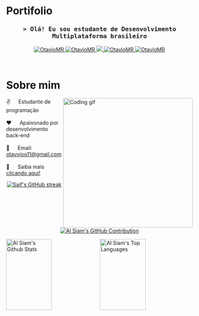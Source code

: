 # Portifolio


<!-- Intro  -->
<h3 align="center">
        <samp>&gt; Olá! Eu sou estudante de Desenvolvimento Multiplataforma brasileiro </samp>
</h3>

<p align="center">
 <a href="#" target="blank">
  <img src="https://img.shields.io/badge/GitLab-330F63?style=for-the-badge&logo=gitlab&logoColor=white" alt="OtavioMR" />
 </a>
 <a href="https://linkedin.com/in/ot%C3%A1vio-monteiro-465559252" target="_blank">
  <img src="https://img.shields.io/badge/LinkedIn-0077B5?style=for-the-badge&logo=linkedin&logoColor=white" alt="OtavioMR"/>
 </a>
 <!-- <a href="https://dev.to/OtavioMR" target="_blank">
  <img src="https://img.shields.io/badge/dev.to-0A0A0A?style=for-the-badge&logo=dev.to&logoColor=white" alt="OtavioMR" />
 </a> -->
 <a href="#" target="_blank">
  <img src="https://img.shields.io/badge/Twitter-1DA1F2?style=for-the-badge&logo=twitter&logoColor=white" />
 </a>
 <a href="#" target="_blank">
  <img src="https://img.shields.io/badge/Instagram-E4405F?style=for-the-badge&logo=instagram&logoColor=white" alt="OtavioMR" />
 </a> 
 <a href="https://github.com/OtavioMR" target="_blank">
  <img src="https://img.shields.io/badge/GitHub-100000?style=for-the-badge&logo=github&logoColor=white" alt="OtavioMR"  />
  </a> 
</p>
<br />

<!-- About Section -->
 # Sobre mim
 
<p>
 <img align="right" width="350" src="/assets/programmer.gif" alt="Coding gif" />
  
 ✌️ &emsp; Estudante de programação <br/><br/>
 ❤️ &emsp; Apaixonado por desenvolvimento back-end <br/><br/>
 📧 &emsp; Email: otavvioo11@gmail.com<br/><br/>
 💬 &emsp; Saiba mais  <a href="#" target="_blank">clicando aqui!</a>

</p>

<p align="center">
  <a href="https://github.com/OtavioMR">
    <img src="https://github-readme-streak-stats.herokuapp.com/?user=OtavioMR&theme=radical&border=7F3FBF&background=0D1117" alt="Saif's GitHub streak"/>
  </a>
</p>

<p align="center">
  <a href="https://github.com/OtavioMR">
    <img src="https://github-profile-summary-cards.vercel.app/api/cards/profile-details?username=OtavioMR&theme=radical" alt="Al Siam's GitHub Contribution"/>
  </a>
</p>

<a> 
    <a href="https://github.com/OtavioMR"><img alt="Al Siam's Github Stats" src="https://denvercoder1-github-readme-stats.vercel.app/api?username=OtavioMR&show_icons=true&count_private=true&theme=react&border_color=7F3FBF&bg_color=0D1117&title_color=F85D7F&icon_color=F8D866" height="192px" width="49.5%"/></a>
  <a href="https://github.com/OtavioMR"><img alt="Al Siam's Top Languages" src="https://denvercoder1-github-readme-stats.vercel.app/api/top-langs/?username=OtavioMR&langs_count=8&layout=compact&theme=react&border_color=7F3FBF&bg_color=0D1117&title_color=F85D7F&icon_color=F8D866" height="192px" width="49.5%"/></a>
  <br/>
</a>